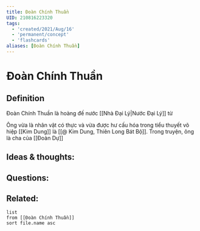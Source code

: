 ```yaml
---
title: Đoàn Chính Thuần
UID: 210816223320
tags:
  - 'created/2021/Aug/16'
  - 'permanent/concept'
  - 'flashcards'
aliases: [Đoàn Chính Thuần]
---
```

# Đoàn Chính Thuần

## Definition
Đoàn Chính Thuần là hoàng đế nước [[Nhà Đại Lý|Nước Đại Lý]] từ 

Ông vừa là nhân vật có thực và vừa được hư cấu hóa trong tiểu thuyết võ hiệp [[Kim Dung]] là [[@ Kim Dung, Thiên Long Bát Bộ]]. Trong truyện, ông là cha của [[Đoàn Dự]]

## Ideas & thoughts:


## Questions:


## Related:
```dataview
list
from [[Đoàn Chính Thuần]]
sort file.name asc
```
